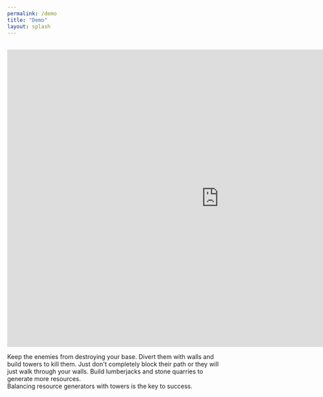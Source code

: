 ```yaml
---
permalink: /demo
title: "Demo"
layout: splash
---
```

<br>
<iframe frameborder="0" src="https://itch.io/embed-upload/3495573?color=000000" allowfullscreen="0" width="980" height="688"></iframe>  
  
Keep the enemies from destroying your base. Divert them with walls and build towers to kill them. Just don't completely block their path or they will just walk through your walls. Build lumberjacks and stone quarries to generate more resources.  
Balancing resource generators with towers is the key to success.  
